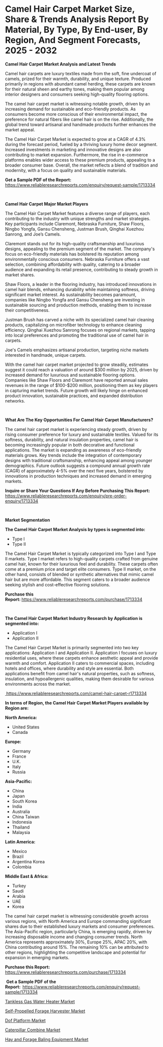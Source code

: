 <p><h1>Camel Hair Carpet Market Size, Share & Trends Analysis Report By Material, By Type, By End-user, By Region, And Segment Forecasts, 2025 - 2032</h1></p><p><strong>Camel Hair Carpet Market Analysis and Latest Trends</strong></p>
<p><p>Camel hair carpets are luxury textiles made from the soft, fine undercoat of camels, prized for their warmth, durability, and unique texture. Produced primarily in regions with abundant camel herding, these carpets are known for their natural sheen and earthy tones, making them popular among interior designers and consumers seeking high-quality flooring options. </p><p>The camel hair carpet market is witnessing notable growth, driven by an increasing demand for sustainable and eco-friendly products. As consumers become more conscious of their environmental impact, the preference for natural fibers like camel hair is on the rise. Additionally, the global trend toward artisanal and handmade products further enhances the market appeal. </p><p>The Camel Hair Carpet Market is expected to grow at a CAGR of 4.3% during the forecast period, fueled by a thriving luxury home decor segment. Increased investments in marketing and innovative designs are also contributing to market expansion. Furthermore, the rise in e-commerce platforms enables wider access to these premium products, appealing to a broader consumer base. Overall, the market reflects a blend of tradition and modernity, with a focus on quality and sustainable materials.</p></p>
<p><strong>Get a Sample PDF of the Report:&nbsp;</strong> <a href="https://www.reliableresearchreports.com/enquiry/request-sample/1713334?utm_campaign=12&utm_medium=2&utm_source=Github&utm_content=ia&utm_term=11012025&utm_id=camel-hair-carpet">https://www.reliableresearchreports.com/enquiry/request-sample/1713334</a></p>
<p>&nbsp;</p>
<p><strong>Camel Hair Carpet Major Market Players</strong></p>
<p><p>The Camel Hair Carpet Market features a diverse range of players, each contributing to the industry with unique strengths and market strategies. Key participants include Claremont, Nebraska Furniture, Shaw Floors, Ningbo Yongfa, Gansu Chensheng, Justman Brush, Qinghai Xuezhou Sanrong, and Joe’s Camels.</p><p>Claremont stands out for its high-quality craftsmanship and luxurious designs, appealing to the premium segment of the market. The company's focus on eco-friendly materials has bolstered its reputation among environmentally conscious consumers. Nebraska Furniture offers a vast selection, combining affordability with quality, catering to a broader audience and expanding its retail presence, contributing to steady growth in market shares.</p><p>Shaw Floors, a leader in the flooring industry, has introduced innovations in camel hair blends, enhancing durability while maintaining softness, driving significant market interest. As sustainability becomes paramount, companies like Ningbo Yongfa and Gansu Chensheng are investing in sustainable sourcing and production methods, enabling them to increase their competitiveness.</p><p>Justman Brush has carved a niche with its specialized camel hair cleaning products, capitalizing on microfiber technology to enhance cleaning efficiency. Qinghai Xuezhou Sanrong focuses on regional markets, tapping into local preferences and promoting the traditional use of camel hair in carpets.</p><p>Joe's Camels emphasizes artisanal production, targeting niche markets interested in handmade, unique carpets. </p><p>With the camel hair carpet market projected to grow steadily, estimates suggest it could reach a valuation of around $300 million by 2025, driven by increased demand for luxurious and sustainable flooring options. Companies like Shaw Floors and Claremont have reported annual sales revenues in the range of $100-$200 million, positioning them as key players in capturing market trends. Future growth will likely hinge on enhanced product innovation, sustainable practices, and expanded distribution networks.</p></p>
<p>&nbsp;</p>
<p><strong>What Are The Key Opportunities For Camel Hair Carpet Manufacturers?</strong></p>
<p><p>The camel hair carpet market is experiencing steady growth, driven by rising consumer preference for luxury and sustainable textiles. Valued for its softness, durability, and natural insulation properties, camel hair is becoming increasingly popular in both decorative and functional applications. The market is expanding as awareness of eco-friendly materials grows. Key trends include the integration of contemporary designs with traditional craftsmanship, enhancing appeal among younger demographics. Future outlook suggests a compound annual growth rate (CAGR) of approximately 4-5% over the next five years, bolstered by innovations in production techniques and increased demand in emerging markets.</p></p>
<p><strong>Inquire or Share Your Questions If Any Before Purchasing This Report:</strong> <a href="https://www.reliableresearchreports.com/enquiry/pre-order-enquiry/1713334?utm_campaign=12&utm_medium=2&utm_source=Github&utm_content=ia&utm_term=11012025&utm_id=camel-hair-carpet">https://www.reliableresearchreports.com/enquiry/pre-order-enquiry/1713334</a></p>
<p>&nbsp;</p>
<p><strong>Market Segmentation</strong></p>
<p><strong>The Camel Hair Carpet Market Analysis by types is segmented into:</strong></p>
<p><ul><li>Type I</li><li>Type II</li></ul></p>
<p><p>The Camel Hair Carpet Market is typically categorized into Type I and Type II markets. Type I market refers to high-quality carpets crafted from genuine camel hair, known for their luxurious feel and durability. These carpets often come at a premium price and target elite consumers. Type II market, on the other hand, consists of blended or synthetic alternatives that mimic camel hair but are more affordable. This segment caters to a broader audience seeking stylish and cost-effective flooring solutions.</p></p>
<p><strong>Purchase this Report:&nbsp;</strong><a href="https://www.reliableresearchreports.com/purchase/1713334?utm_campaign=12&utm_medium=2&utm_source=Github&utm_content=ia&utm_term=11012025&utm_id=camel-hair-carpet">https://www.reliableresearchreports.com/purchase/1713334</a></p>
<p>&nbsp;</p>
<p><strong>The Camel Hair Carpet Market Industry Research by Application is segmented into:</strong></p>
<p><ul><li>Application I</li><li>Application II</li></ul></p>
<p><p>The Camel Hair Carpet Market is primarily segmented into two key applications: Application I and Application II. Application I focuses on luxury residential uses, where these carpets enhance aesthetic appeal and provide warmth and comfort. Application II caters to commercial spaces, including hotels and offices, where durability and style are essential. Both applications benefit from camel hair's natural properties, such as softness, insulation, and hypoallergenic qualities, making them desirable for various environments across the market.</p></p>
<p><a href="https://www.reliableresearchreports.com/camel-hair-carpet-r1713334?utm_campaign=12&utm_medium=2&utm_source=Github&utm_content=ia&utm_term=11012025&utm_id=camel-hair-carpet">&nbsp;https://www.reliableresearchreports.com/camel-hair-carpet-r1713334</a></p>
<p><strong>In terms of Region, the Camel Hair Carpet Market Players available by Region are:</strong></p>
<p>
    <p> <strong> North America: </strong>
        <ul>
            <li>United States</li>
            <li>Canada</li>
        </ul>
        </p> 
    <p> <strong> Europe: </strong>
        <ul>
            <li>Germany</li>
            <li>France</li>
            <li>U.K.</li>
            <li>Italy</li>
            <li>Russia</li>
        </ul>
        </p> 
    <p> <strong> Asia-Pacific: </strong>
        <ul>
            <li>China</li>
            <li>Japan</li>
            <li>South Korea</li>
            <li>India</li>
            <li>Australia</li>
            <li>China Taiwan</li>
            <li>Indonesia</li>
            <li>Thailand</li>
            <li>Malaysia</li>
        </ul>
        </p> 
    <p> <strong> Latin America: </strong>
        <ul>
            <li>Mexico</li>
            <li>Brazil</li>
            <li>Argentina Korea</li>
            <li>Colombia</li>
        </ul>
        </p> 
    <p> <strong> Middle East & Africa: </strong>
        <ul>
            <li>Turkey</li>
            <li>Saudi</li>
            <li>Arabia</li>
            <li>UAE</li>
            <li>Korea</li>
        </ul>
    </p>
    </p>
<p><p>The camel hair carpet market is witnessing considerable growth across various regions, with North America and Europe commanding significant shares due to their established luxury markets and consumer preferences. The Asia-Pacific region, particularly China, is emerging rapidly, driven by increasing disposable income and changing consumer trends. North America represents approximately 30%, Europe 25%, APAC 20%, with China contributing around 15%. The remaining 10% can be attributed to other regions, highlighting the competitive landscape and potential for expansion in emerging markets.</p></p>
<p><strong>Purchase this Report: </strong><a href="https://www.reliableresearchreports.com/purchase/1713334?utm_campaign=12&utm_medium=2&utm_source=Github&utm_content=ia&utm_term=11012025&utm_id=camel-hair-carpet">https://www.reliableresearchreports.com/purchase/1713334</a></p>
<p>&nbsp;<strong>Get a Sample PDF of the Report:&nbsp;&nbsp;</strong><a href="https://www.reliableresearchreports.com/enquiry/request-sample/1713334?utm_campaign=12&utm_medium=2&utm_source=Github&utm_content=ia&utm_term=11012025&utm_id=camel-hair-carpet">https://www.reliableresearchreports.com/enquiry/request-sample/1713334</a></p>
<p><strong></strong></p>
<p><p><a href="https://github.com/GenaGaines34/Market-Research-Report-List-1/blob/main/tankless-gas-water-heater-market.md?utm_campaign=12&utm_medium=2&utm_source=Github&utm_content=ia&utm_term=11012025&utm_id=camel-hair-carpet">Tankless Gas Water Heater Market</a></p><p><a href="https://github.com/seanmcma708/Market-Research-Report-List-1/blob/main/self-propelled-forage-harvester-market.md?utm_campaign=12&utm_medium=2&utm_source=Github&utm_content=ia&utm_term=11012025&utm_id=camel-hair-carpet">Self-Propelled Forage Harvester Market</a></p><p><a href="https://github.com/JakirUddin511/Market-Research-Report-List-1/blob/main/dof-platform-market.md?utm_campaign=12&utm_medium=2&utm_source=Github&utm_content=ia&utm_term=11012025&utm_id=camel-hair-carpet">Dof Platform Market</a></p><p><a href="https://github.com/edacruz6/Market-Research-Report-List-1/blob/main/caterpillar-combine-market.md?utm_campaign=12&utm_medium=2&utm_source=Github&utm_content=ia&utm_term=11012025&utm_id=camel-hair-carpet">Caterpillar Combine Market</a></p><p><a href="https://github.com/princessbartram3/Market-Research-Report-List-1/blob/main/hay-and-forage-baling-equipment-market.md?utm_campaign=12&utm_medium=2&utm_source=Github&utm_content=ia&utm_term=11012025&utm_id=camel-hair-carpet">Hay and Forage Baling Equipment Market</a></p></p>